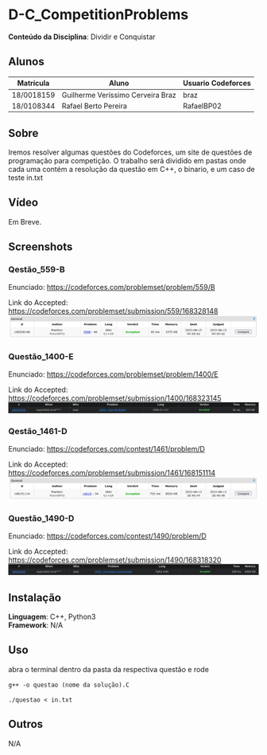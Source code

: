 # D-C_CompetitionProblems 

**Conteúdo da Disciplina**: Dividir e Conquistar<br>

## Alunos
|Matrícula | Aluno | Usuario Codeforces
| -- | -- | -- |
| 18/0018159  |  Guilherme Veríssimo Cerveira Braz | braz
| 18/0108344  |  Rafael Berto Pereira | RafaelBP02

## Sobre 
Iremos resolver algumas questões do Codeforces, um site de questões de programação para competição. O trabalho será dividido em pastas onde cada uma contém a resolução da questão em C++, o binario, e um caso de teste in.txt

## Vídeo
Em Breve.
## Screenshots

### Qestão_559-B
Enunciado: https://codeforces.com/problemset/problem/559/B

Link do Accepted: https://codeforces.com/problemset/submission/559/168328148
![Questao Resolvida](./Screenshots/questao_eqStrings.png)

### Questão_1400-E
Enunciado: https://codeforces.com/problemset/problem/1400/E

Link do Accepted: https://codeforces.com/problemset/submission/1400/168323145
![Questao Resolvida](./Screenshots/questao_ClearTheMultiset.png)
### Qestão_1461-D
Enunciado: https://codeforces.com/contest/1461/problem/D

Link do Accepted: https://codeforces.com/problemset/submission/1461/168151114 
![Questao Resolvida](./Screenshots/screenshotQuestaoD.png)

### Questão_1490-D
Enunciado: https://codeforces.com/contest/1490/problem/D

Link do Accepted: https://codeforces.com/problemset/submission/1490/168318320
![Questao Resolvida](./Screenshots/questaoPython.png)


## Instalação 
**Linguagem**: C++, Python3<br>
**Framework**: N/A<br>

## Uso 
abra o terminal dentro da pasta da respectiva questão e rode

```
g++ -o questao (nome da solução).C 
```
```
./questao < in.txt
```
## Outros 
N/A




